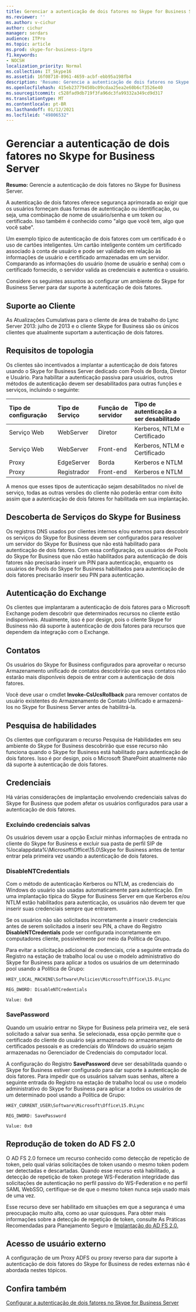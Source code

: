 ```yaml
---
title: Gerenciar a autenticação de dois fatores no Skype for Business Server
ms.reviewer: ''
ms.author: v-cichur
author: cichur
manager: serdars
audience: ITPro
ms.topic: article
ms.prod: skype-for-business-itpro
f1.keywords:
- NOCSH
localization_priority: Normal
ms.collection: IT_Skype16
ms.assetid: 16f08710-8961-4659-acbf-ebb95a198fb4
description: 'Resumo: Gerencie a autenticação de dois fatores no Skype for Business Server.'
ms.openlocfilehash: 415eb23779450bc09cdaa25ea2e60b6cf3526e40
ms.sourcegitcommit: c528fad9db719f3fa96dc3fa99332a349cd9d317
ms.translationtype: MT
ms.contentlocale: pt-BR
ms.lasthandoff: 01/12/2021
ms.locfileid: "49806532"
---
```

# <a name="manage-two-factor-authentication-in-skype-for-business-server"></a>Gerenciar a autenticação de dois fatores no Skype for Business Server
 
**Resumo:** Gerencie a autenticação de dois fatores no Skype for Business Server.
  
A autenticação de dois fatores oferece segurança aprimorada ao exigir que os usuários forneçam duas formas de autenticação ou identificação, ou seja, uma combinação de nome de usuário/senha e um token ou certificado. Isso também é conhecido como "algo que você tem, algo que você sabe". 
  
Um exemplo típico de autenticação de dois fatores com um certificado é o uso de cartões inteligentes. Um cartão inteligente contém um certificado associado à conta de usuário e pode ser validado em relação às informações de usuário e certificado armazenadas em um servidor. Comparando as informações do usuário (nome de usuário e senha) com o certificado fornecido, o servidor valida as credenciais e autentica o usuário.
  
Considere os seguintes assuntos ao configurar um ambiente do Skype for Business Server para dar suporte à autenticação de dois fatores.
  
## <a name="client-support"></a>Suporte ao Cliente

As Atualizações Cumulativas para o cliente de área de trabalho do Lync Server 2013: julho de 2013 e o cliente Skype for Business são os únicos clientes que atualmente suportam a autenticação de dois fatores.
  
## <a name="topology-requirements"></a>Requisitos de topologia

Os clientes são incentivados a implantar a autenticação de dois fatores usando o Skype for Business Server dedicado com Pools de Borda, Diretor e Usuário. Para habilitar a autenticação passiva para usuários, outros métodos de autenticação devem ser desabilitados para outras funções e serviços, incluindo o seguinte:
  
|**Tipo de configuração**|**Tipo de Serviço**|**Função de servidor**|**Tipo de autenticação a ser desabilitado**|
|:-----|:-----|:-----|:-----|
|Serviço Web  <br/> |WebServer  <br/> |Diretor  <br/> |Kerberos, NTLM e Certificado  <br/> |
|Serviço Web  <br/> |WebServer  <br/> |Front-end  <br/> |Kerberos, NTLM e Certificado  <br/> |
|Proxy  <br/> |EdgeServer  <br/> |Borda  <br/> |Kerberos e NTLM  <br/> |
|Proxy  <br/> |Registrador  <br/> |Front-end  <br/> |Kerberos e NTLM  <br/> |
   
A menos que esses tipos de autenticação sejam desabilitados no nível de serviço, todas as outras versões do cliente não poderão entrar com êxito assim que a autenticação de dois fatores for habilitada em sua implantação.
  
## <a name="skype-for-business-service-discovery"></a>Descoberta de Serviços do Skype for Business

Os registros DNS usados por clientes internos e/ou externos para descobrir os serviços do Skype for Business devem ser configurados para resolver um servidor do Skype for Business que não está habilitado para autenticação de dois fatores. Com essa configuração, os usuários de Pools do Skype for Business que não estão habilitados para autenticação de dois fatores não precisarão inserir um PIN para autenticação, enquanto os usuários de Pools do Skype for Business habilitados para autenticação de dois fatores precisarão inserir seu PIN para autenticação.
  
## <a name="exchange-authentication"></a>Autenticação do Exchange

Os clientes que implantaram a autenticação de dois fatores para o Microsoft Exchange podem descobrir que determinados recursos no cliente estão indisponíveis. Atualmente, isso é por design, pois o cliente Skype for Business não dá suporte à autenticação de dois fatores para recursos que dependem da integração com o Exchange.
  
## <a name="contacts"></a>Contatos

Os usuários do Skype for Business configurados para aproveitar o recurso Armazenamento unificado de contatos descobrirão que seus contatos não estarão mais disponíveis depois de entrar com a autenticação de dois fatores.
  
Você deve usar o cmdlet **Invoke-CsUcsRollback** para remover contatos de usuário existentes do Armazenamento de Contato Unificado e armazená-los no Skype for Business Server antes de habilitrá-la.
  
## <a name="skill-search"></a>Pesquisa de habilidades

Os clientes que configuraram o recurso Pesquisa de Habilidades em seu ambiente do Skype for Business descobrirão que esse recurso não funciona quando o Skype for Business está habilitado para autenticação de dois fatores. Isso é por design, pois o Microsoft SharePoint atualmente não dá suporte à autenticação de dois fatores.
  
## <a name="credentials"></a>Credenciais

Há várias considerações de implantação envolvendo credenciais salvas do Skype for Business que podem afetar os usuários configurados para usar a autenticação de dois fatores.
  
### <a name="deleting-saved-credentials"></a>Excluindo credenciais salvas

Os usuários  devem usar a opção Excluir minhas informações de entrada no cliente do Skype for Business e excluir sua pasta de perfil SIP de %localappdata%\Microsoft\Office\15.0\Skype for Business antes de tentar entrar pela primeira vez usando a autenticação de dois fatores.
  
### <a name="disablentcredentials"></a>DisableNTCredentials

Com o método de autenticação Kerberos ou NTLM, as credenciais do Windows do usuário são usadas automaticamente para autenticação. Em uma implantação típica do Skype for Business Server em que Kerberos e/ou NTLM estão habilitados para autenticação, os usuários não devem ter que inserir suas credenciais sempre que entrarem.
  
Se os usuários não são solicitados incorretamente a inserir credenciais antes de serem solicitados a inserir seu PIN, a chave do Registro **DisableNTCredentials** pode ser configurada incorretamente em computadores cliente, possivelmente por meio da Política de Grupo.
  
Para evitar a solicitação adicional de credenciais, crie a seguinte entrada do Registro na estação de trabalho local ou use o modelo administrativo do Skype for Business para aplicar a todos os usuários de um determinado pool usando a Política de Grupo:
  
    HKEY_LOCAL_MACHINE\Software\Policies\Microsoft\Office\15.0\Lync
  
    REG_DWORD: DisableNTCredentials
  
    Value: 0x0
  
### <a name="savepassword"></a>SavePassword

Quando um usuário entrar no Skype for Business pela primeira vez, ele será solicitado a salvar sua senha. Se selecionada, essa opção permite que o certificado do cliente do usuário seja armazenado no armazenamento de certificados pessoais e as credenciais do Windows do usuário sejam armazenadas no Gerenciador de Credenciais do computador local.
  
A configuração do Registro **SavePassword** deve ser desabilitada quando o Skype for Business estiver configurado para dar suporte à autenticação de dois fatores. Para impedir que os usuários salvam suas senhas, altere a seguinte entrada do Registro na estação de trabalho local ou use o modelo administrativo do Skype for Business para aplicar a todos os usuários de um determinado pool usando a Política de Grupo:
  
    HKEY_CURRENT_USER\Software\Microsoft\Office\15.0\Lync
  
    REG_DWORD: SavePassword
  
    Value: 0x0
  
## <a name="ad-fs-20-token-replay"></a>Reprodução de token do AD FS 2.0

O AD FS 2.0 fornece um recurso conhecido como detecção de repetição de token, pelo qual várias solicitações de token usando o mesmo token podem ser detectadas e descartadas. Quando esse recurso está habilitado, a detecção de repetição de token protege WS-Federation integridade das solicitações de autenticação no perfil passivo do WS-Federation e no perfil SAML WebSSO, certifique-se de que o mesmo token nunca seja usado mais de uma vez.
  
Esse recurso deve ser habilitado em situações em que a segurança é uma preocupação muito alta, como ao usar quiosques. Para obter mais informações sobre a detecção de repetição de token, consulte As Práticas Recomendadas para Planejamento Seguro e [Implantação do AD FS 2.0.](https://go.microsoft.com/fwlink/p/?LinkId=309215)
  
## <a name="external-user-access"></a>Acesso de usuário externo

A configuração de um Proxy ADFS ou proxy reverso para dar suporte à autenticação de dois fatores do Skype for Business de redes externas não é abordada nestes tópicos.
  
## <a name="see-also"></a>Confira também

[Configurar a autenticação de dois fatores no Skype for Business Server](configure-two-factor.md)
  
